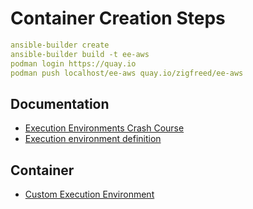 Container Creation Steps
=========
```yaml
ansible-builder create
ansible-builder build -t ee-aws
podman login https://quay.io
podman push localhost/ee-aws quay.io/zigfreed/ee-aws
```
Documentation
------------
- [Execution Environments Crash Course](https://docs.autodotes.com/EE%20Crash%20Course/01_overview/ "Execution Environments Crash Course")
- [Execution environment definition](https://ansible.readthedocs.io/projects/builder/en/stable/definition/#dependencies "Execution environment definition")

Container
------------
- [Custom Execution Environment](https://quay.io/repository/zigfreed/ee-aws "Custom Execution Environment")
